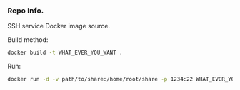 ### Repo Info.

SSH service Docker image source.

Build method:

```bash
docker build -t WHAT_EVER_YOU_WANT .
```

Run:

```bash
docker run -d -v path/to/share:/home/root/share -p 1234:22 WHAT_EVER_YOU_WANT
```
